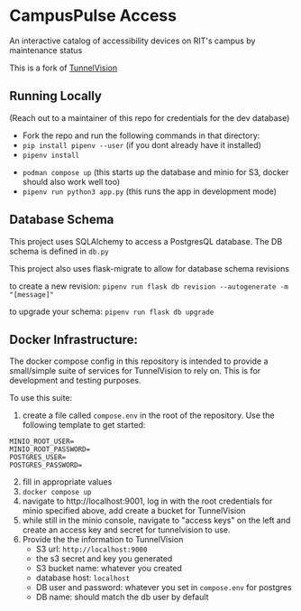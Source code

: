 # CampusPulse Access
An interactive catalog of accessibility devices on RIT's campus by maintenance status

This is a fork of [TunnelVision](https://github.com/wilsonmcdade/tunnelvision)



## Running Locally
(Reach out to a maintainer of this repo for credentials for the dev database)


* Fork the repo and run the following commands in that directory:
* `pip install pipenv --user` (if you dont already have it installed)
* `pipenv install`
<!-- * `cp sample.env .env` -->
* `podman compose up` (this starts up the database and minio for S3, docker should also work well too)
* `pipenv run python3 app.py` (this runs the app in development mode)

## Database Schema
This project uses SQLAlchemy to access a PostgresQL database. The DB schema is defined in `db.py`

This project also uses flask-migrate to allow for database schema revisions

to create a new revision:
`pipenv run flask db revision --autogenerate -m "[message]"`

to upgrade your schema:
`pipenv run flask db upgrade`

## Docker Infrastructure:
The docker compose config in this repository is intended to provide a small/simple suite of services for TunnelVision to rely on. This is for development and testing purposes.

To use this suite:

1. create a file called `compose.env` in the root of the repository. Use the following template to get started:

```
MINIO_ROOT_USER=
MINIO_ROOT_PASSWORD=
POSTGRES_USER=
POSTGRES_PASSWORD=
```
2. fill in appropriate values
3. `docker compose up`
4. navigate to http://localhost:9001, log in with the root credentials for minio specified above, add create a bucket for TunnelVision
5. while still in the minio console, navigate to "access keys" on the left and create an access key and secret for tunnelvision to use.
6. Provide the the information to TunnelVision
   - S3 url: `http://localhost:9000`
   - the s3 secret and key you generated
   - S3 bucket name: whatever you created
   - database host: `localhost`
   - DB user and password: whatever you set in `compose.env` for postgres
   - DB name: should match the db user by default

